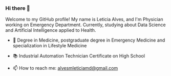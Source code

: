 ### Hi there 👋

Welcome to my GitHub profile! My name is Leticia Alves, and I'm Physician working on Emergency Department. Currently, studying about Data Science and Artificial Intelligence applied to Health.

* 🏥 Degree in Medicine, postgraduate degree in Emergency Medicine and specialization in Lifestyle Medicine
* 📚 Industrial Automation Technician Certificate on High School
 
* 📫 How to reach me: alvesmleticiamd@gmail.com
